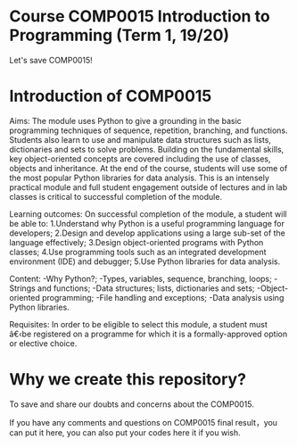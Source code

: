
# Course COMP0015 Introduction to Programming (Term 1, 19/20)
Let's save COMP0015!

# Introduction of COMP0015
Aims:
The module uses Python to give a grounding in the basic programming techniques of sequence, repetition, branching, and functions. Students also learn to use and manipulate data structures such as lists, dictionaries and sets to solve problems. Building on the fundamental skills, key object-oriented concepts are covered including the use of classes, objects and inheritance. At the end of the course, students will use some of the most popular Python libraries for data analysis. This is an intensely practical module and full student engagement outside of lectures and in lab classes is critical to successful completion of the module.

Learning outcomes:
On successful completion of the module, a student will be able to:
1.Understand why Python is a useful programming language for developers;
2.Design and develop applications using a large sub-set of the language effectively;
3.Design object-oriented programs with Python classes;
4.Use programming tools such as an integrated development environment (IDE) and debugger;
5.Use Python libraries for data analysis.

Content:
-Why Python?;
-Types, variables, sequence, branching, loops;
-Strings and functions;
-Data structures; lists, dictionaries and sets;
-Object-oriented programming;
-File handling and exceptions;
-Data analysis using Python libraries.


Requisites:
In order to be eligible to select this module, a student must â€‹be registered on a programme for which it is a formally-approved option or elective choice.




# Why we create this repository?
To save and share our doubts and concerns about the COMP0015. 

If you have any comments and questions on COMP0015 final result，you can put it here, you can also put 
your codes here it if you wish.


